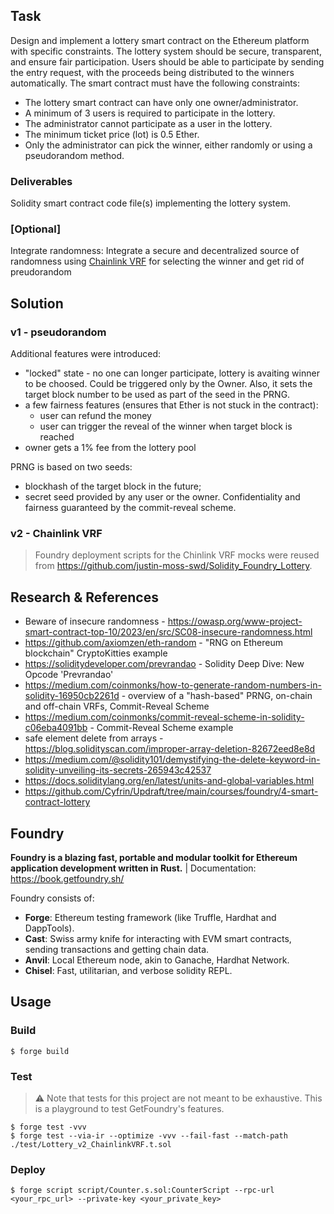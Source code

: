 ## Task

Design and implement a lottery smart contract on the Ethereum platform with specific constraints. The lottery system should be secure, transparent, and ensure fair participation. Users should be able to participate by sending the entry request, with the proceeds being distributed to the winners automatically. The smart contract must have the following constraints:
- The lottery smart contract can have only one owner/administrator.
- A minimum of 3 users is required to participate in the lottery.
- The administrator cannot participate as a user in the lottery.
- The minimum ticket price (lot) is 0.5 Ether.
- Only the administrator can pick the winner, either randomly or using a pseudorandom method.

### Deliverables
Solidity smart contract code file(s) implementing the lottery system.

### [Optional]
Integrate randomness: Integrate a secure and decentralized source of randomness using [Chainlink VRF](https://docs.chain.link/vrf) for selecting the winner and get rid of preudorandom


## Solution

### v1 - pseudorandom

Additional features were introduced:
- "locked" state - no one can longer participate, lottery is avaiting winner to be choosed. Could be triggered only by the Owner. Also, it sets the target block number to be used as part of the seed in the PRNG.
- a few fairness features (ensures that Ether is not stuck in the contract):
    - user can refund the money
    - user can trigger the reveal of the winner when target block is reached
- owner gets a 1% fee from the lottery pool

PRNG is based on two seeds:
- blockhash of the target block in the future;
- secret seed provided by any user or the owner. Confidentiality and fairness guaranteed by the commit-reveal scheme.

### v2 - Chainlink VRF

> Foundry deployment scripts for the Chinlink VRF mocks were reused from <https://github.com/justin-moss-swd/Solidity_Foundry_Lottery>.


## Research & References

- Beware of insecure randomness - https://owasp.org/www-project-smart-contract-top-10/2023/en/src/SC08-insecure-randomness.html
- https://github.com/axiomzen/eth-random - "RNG on Ethereum blockchain" CryptoKitties example
- https://soliditydeveloper.com/prevrandao - Solidity Deep Dive: New Opcode 'Prevrandao'
- https://medium.com/coinmonks/how-to-generate-random-numbers-in-solidity-16950cb2261d - overview of a "hash-based" PRNG, on-chain and off-chain VRFs, Commit-Reveal Scheme
- https://medium.com/coinmonks/commit-reveal-scheme-in-solidity-c06eba4091bb - Commit-Reveal Scheme example
- safe element delete from arrays - https://blog.solidityscan.com/improper-array-deletion-82672eed8e8d
- https://medium.com/@solidity101/demystifying-the-delete-keyword-in-solidity-unveiling-its-secrets-265943c42537
- https://docs.soliditylang.org/en/latest/units-and-global-variables.html
- https://github.com/Cyfrin/Updraft/tree/main/courses/foundry/4-smart-contract-lottery

## Foundry

**Foundry is a blazing fast, portable and modular toolkit for Ethereum application development written in Rust.** | Documentation: https://book.getfoundry.sh/

Foundry consists of:

-   **Forge**: Ethereum testing framework (like Truffle, Hardhat and DappTools).
-   **Cast**: Swiss army knife for interacting with EVM smart contracts, sending transactions and getting chain data.
-   **Anvil**: Local Ethereum node, akin to Ganache, Hardhat Network.
-   **Chisel**: Fast, utilitarian, and verbose solidity REPL.

## Usage

### Build

```shell
$ forge build
```

### Test

> ⚠️ Note that tests for this project are not meant to be exhaustive. This is a playground to test GetFoundry's features.

```shell
$ forge test -vvv
$ forge test --via-ir --optimize -vvv --fail-fast --match-path ./test/Lottery_v2_ChainlinkVRF.t.sol
```

### Deploy

```shell
$ forge script script/Counter.s.sol:CounterScript --rpc-url <your_rpc_url> --private-key <your_private_key>
```
